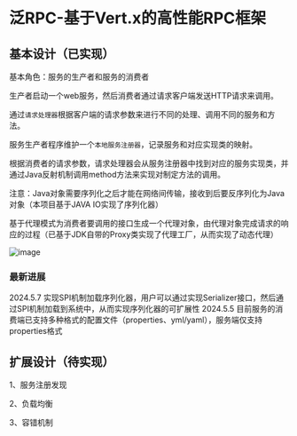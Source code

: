 # 泛RPC-基于Vert.x的高性能RPC框架

## 基本设计（已实现）
基本角色：服务的生产者和服务的消费者

生产者启动一个web服务，然后消费者通过请求客户端发送HTTP请求来调用。

通过`请求处理器`根据客户端的请求参数来进行不同的处理、调用不同的服务和方法。

服务生产者程序维护一个`本地服务注册器`，记录服务和对应实现类的映射。

根据消费者的请求参数，请求处理器会从服务注册器中找到对应的服务实现类，并通过Java反射机制调用method方法来实现对制定方法的调用。

注意：Java对象需要序列化之后才能在网络间传输，接收到后要反序列化为Java对象（本项目基于JAVA IO实现了序列化器）

基于代理模式为消费者要调用的接口生成一个代理对象，由代理对象完成请求的响应的过程（已基于JDK自带的Proxy类实现了代理工厂，从而实现了动态代理）

![image](https://github.com/Fanrito/fan-rpc/assets/96723391/3a66e114-e1a3-42eb-83e3-1e010ed93b4b)

### 最新进展
2024.5.7 实现SPI机制加载序列化器，用户可以通过实现Serializer接口，然后通过SPI机制加载到系统中，从而实现序列化器的可扩展性
2024.5.5 目前服务的消费端已支持多种格式的配置文件（properties、yml/yaml），服务端仅支持properties格式

## 扩展设计（待实现）
1、服务注册发现

2、负载均衡

3、容错机制
